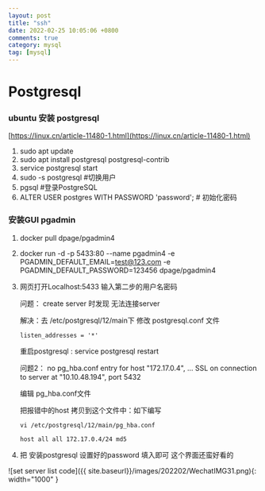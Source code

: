```yaml
---
layout: post
title: "ssh"
date: 2022-02-25 10:05:06 +0800
comments: true
category: mysql
tag: [mysql]
---
```




#  Postgresql  

### ubuntu 安装 postgresql
[https://linux.cn/article-11480-1.html](https://linux.cn/article-11480-1.html)

1. sudo apt update
2. sudo apt install postgresql postgresql-contrib
3. service postgresql start
4. sudo -s postgresql	 #切换用户
5. pgsql 	#登录PostgreSQL
6. ALTER USER postgres WITH PASSWORD 'password'; # 初始化密码  


### 安装GUI  pgadmin

1. docker pull dpage/pgadmin4

2. docker run -d -p 5433:80 --name pgadmin4 -e PGADMIN_DEFAULT_EMAIL=test@123.com -e PGADMIN_DEFAULT_PASSWORD=123456 dpage/pgadmin4

3. 网页打开Localhost:5433 输入第二步的用户名密码

   问题： create server 时发现 无法连接server

   解决：去 /etc/postgresql/12/main下 修改 postgresql.conf 文件

   ```
   listen_addresses = '*' 
   ```

   重启postgresql : service postgresql restart

   

   问题2： no pg_hba.conf entry for host "172.17.0.4", ... SSL on connection to server at "10.10.48.194", port 5432

   编辑 pg_hba.conf文件 

   把报错中的host 拷贝到这个文件中：如下编写

   ```
   vi /etc/postgresql/12/main/pg_hba.conf
   
   host all all 172.17.0.4/24 md5
   ```

   

4. 把 安装postgresql 设置好的password 填入即可 这个界面还蛮好看的
  

![set server list code]({{ site.baseurl}}/images/202202/WechatIMG31.png){: width="1000" }
